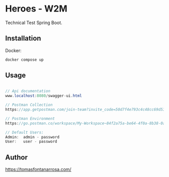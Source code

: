 # Heroes - W2M

Technical Test Spring Boot.

## Installation

Docker:
```bash
docker compose up
```

## Usage

```java

// Api documentation
www.localhost:8080/swagger-ui.html

// Postman Collection
https://app.getpostman.com/join-team?invite_code=50d7f4e793c4c48cc69d5391e1861d70&target_code=48c73a34b71a3b39fbf62040a06b5eb6

// Postman Environment
https://go.postman.co/workspace/My-Workspace~84f2a75a-be64-4f0a-8b38-0a11cf11fc06/environment/2792137-951b1e05-b588-4df1-82b5-e40b6f8dc777

// Default Users:
Admin:  admin - password 
User:   user - password
```

## Author
https://tomasfontanarrosa.com/